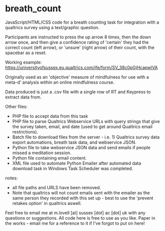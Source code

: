 # breath_count

JavaScript/HTML/CSS code for a breath counting task for integration with a qualtrics survey using a text/graphic question. 

Participants are instructed to press the up arrow 8 times, then the down arrow once, and then give a confidence rating of 'certain' they had the correct count (left arrow), or 'unsure' (right arrow) of their count, with the spacebar as a reset.

Working example: https://universityofsussex.eu.qualtrics.com/jfe/form/SV_38c0pGjHcapwlVA

Originally used as an 'objective' measure of mindfulness for use with a meta-d' analysis within an online mindfulness course.

Data produced is just a .csv file with a single row of RT and Keypress to extract data from.

Other files:
- PHP file to accept data from this task
- PHP file to parse Qualtrics Webservice URLs with query strings that give the survey taken, email, and date (used to get around Qualtrics email restrictions).
- Batch file to download files from the server - i.e. 1) Qualtrics survey data export automations, breath task data, and webservice JSON.
- Python file to take webservice JSON data and send emails if people missed a meditation session.
- Python file containing email content.
- XML file used to automate Python Emailer after automated data download task in Windows Task Scheduler was completed.

notes:
- all file paths and URLS have been removed.
- Note that qualtrics will not count emails sent with the emailer as the same person they recorded with this set up - best to use the 'prevent retakes option' in qualtrics aswell.

Feel free to email me at m.lovell [at] sussex [dot] ac [dot] uk with any questions or suggestions.
All code here is free to use as you like.
Paper in the works - email me for a reference to it if I've forgot to put on here!

